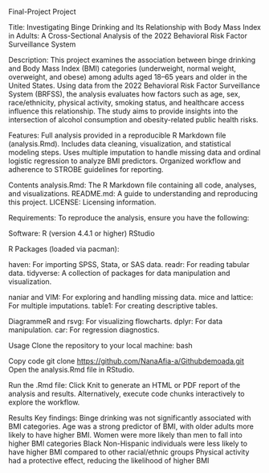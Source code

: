 Final-Project Project

Title: Investigating Binge Drinking and Its Relationship with Body Mass Index in Adults: A Cross-Sectional Analysis of the 2022 Behavioral Risk Factor Surveillance System

Description: This project examines the association between binge drinking and Body Mass Index (BMI) categories (underweight, normal weight, overweight, and obese) among adults aged 18–65 years and older in the United States. Using data from the 2022 Behavioral Risk Factor Surveillance System (BRFSS), the analysis evaluates how factors such as age, sex, race/ethnicity, physical activity, smoking status, and healthcare access influence this relationship. The study aims to provide insights into the intersection of alcohol consumption and obesity-related public health risks.

Features: Full analysis provided in a reproducible R Markdown file (analysis.Rmd). Includes data cleaning, visualization, and statistical modeling steps. Uses multiple imputation to handle missing data and ordinal logistic regression to analyze BMI predictors. Organized workflow and adherence to STROBE guidelines for reporting.

Contents analysis.Rmd: The R Markdown file containing all code, analyses, and visualizations. README.md: A guide to understanding and reproducing this project. LICENSE: Licensing information.

Requirements: To reproduce the analysis, ensure you have the following:

Software: R (version 4.4.1 or higher) RStudio

R Packages (loaded via pacman):

haven: For importing SPSS, Stata, or SAS data. readr: For reading tabular data. tidyverse: A collection of packages for data manipulation and visualization.

naniar and VIM: For exploring and handling missing data. mice and lattice: For multiple imputations. table1: For creating descriptive tables.

DiagrammeR and rsvg: For visualizing flowcharts. dplyr: For data manipulation. car: For regression diagnostics.

Usage Clone the repository to your local machine: bash

Copy code git clone <https://github.com/NanaAfia-a/Githubdemoada.git> Open the analysis.Rmd file in RStudio.

Run the .Rmd file: Click Knit to generate an HTML or PDF report of the analysis and results. Alternatively, execute code chunks interactively to explore the workflow.

Results Key findings: Binge drinking was not significantly associated with BMI categories. Age was a strong predictor of BMI, with older adults more likely to have higher BMI. Women were more likely than men to fall into higher BMI categories Black Non-Hispanic individuals were less likely to have higher BMI compared to other racial/ethnic groups Physical activity had a protective effect, reducing the likelihood of higher BMI
